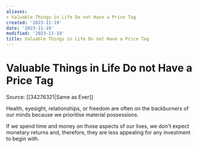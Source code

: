 ```yaml
---
aliases:
- Valuable Things in Life Do not Have a Price Tag
created: '2023-11-19'
date: '2023-11-19'
modified: '2023-11-19'
title: Valuable Things in Life Do not Have a Price Tag
---
```


# Valuable Things in Life Do not Have a Price Tag

Source: [[34276321|Same as Ever]]

Health, eyesight, relationships, or freedom are often on the backburners of our minds because we prioritise material possessions.

If we spend time and money on those aspects of our lives, we don't expect monetary returns and, therefore, they are less appealing for any investment to begin with.